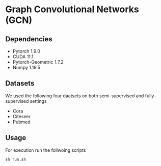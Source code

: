 # Graph Convolutional Networks (GCN)

## Dependencies

* Pytorch 1.9.0
* CUDA 11.1
* Pytorch-Geometric 1.7.2
* Numpy 1.19.5

## Datasets
We used the following four daatsets on both semi-supervised and fully-supervised settings

* Cora
* Citeseer
* Pubmed

## Usage

For execution run the follwoing scripts
```
sh run.sh
```

